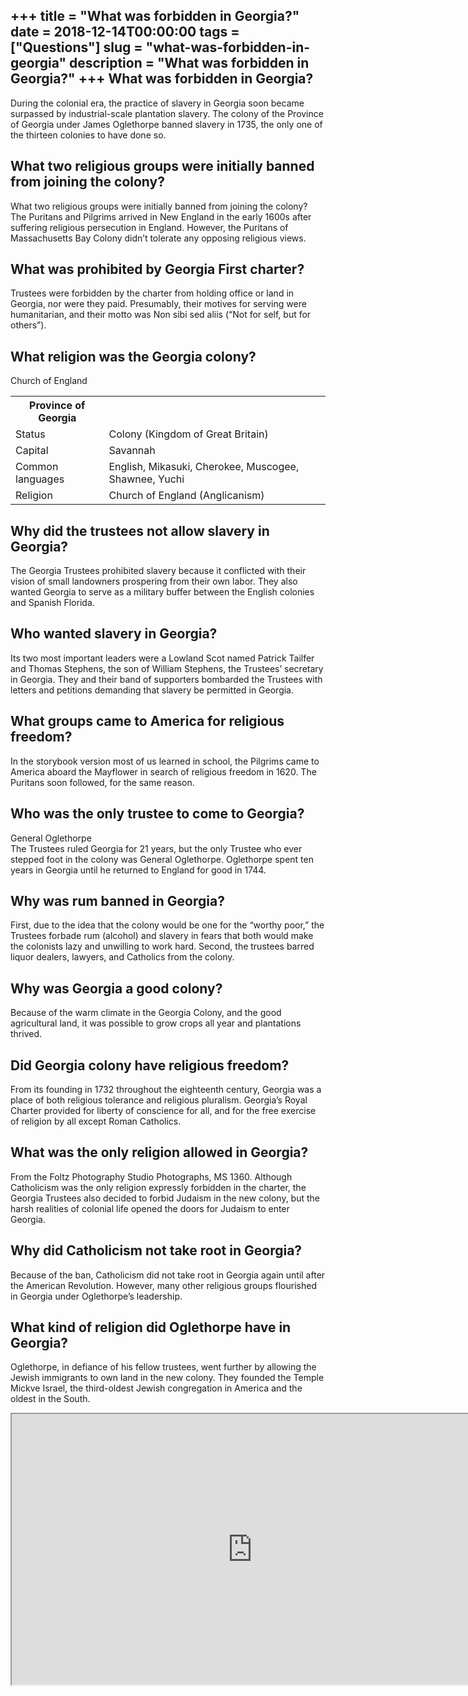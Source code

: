 +++
title = "What was forbidden in Georgia?"
date = 2018-12-14T00:00:00
tags = ["Questions"]
slug = "what-was-forbidden-in-georgia"
description = "What was forbidden in Georgia?"
+++
What was forbidden in Georgia?
------------------------------

During the colonial era, the practice of slavery in Georgia soon became surpassed by industrial-scale plantation slavery. The colony of the Province of Georgia under James Oglethorpe banned slavery in 1735, the only one of the thirteen colonies to have done so.

What two religious groups were initially banned from joining the colony?
------------------------------------------------------------------------

What two religious groups were initially banned from joining the colony? The Puritans and Pilgrims arrived in New England in the early 1600s after suffering religious persecution in England. However, the Puritans of Massachusetts Bay Colony didn’t tolerate any opposing religious views.

What was prohibited by Georgia First charter?
---------------------------------------------

Trustees were forbidden by the charter from holding office or land in Georgia, nor were they paid. Presumably, their motives for serving were humanitarian, and their motto was Non sibi sed aliis (“Not for self, but for others”).

What religion was the Georgia colony?
-------------------------------------

Church of England

<table><tr><th>Province of Georgia</th></tr><tr><td>Status</td><td>Colony (Kingdom of Great Britain)</td></tr><tr><td>Capital</td><td>Savannah</td></tr><tr><td>Common languages</td><td>English, Mikasuki, Cherokee, Muscogee, Shawnee, Yuchi</td></tr><tr><td>Religion</td><td>Church of England (Anglicanism)</td></tr></table>

Why did the trustees not allow slavery in Georgia?
--------------------------------------------------

The Georgia Trustees prohibited slavery because it conflicted with their vision of small landowners prospering from their own labor. They also wanted Georgia to serve as a military buffer between the English colonies and Spanish Florida.

Who wanted slavery in Georgia?
------------------------------

Its two most important leaders were a Lowland Scot named Patrick Tailfer and Thomas Stephens, the son of William Stephens, the Trustees’ secretary in Georgia. They and their band of supporters bombarded the Trustees with letters and petitions demanding that slavery be permitted in Georgia.

What groups came to America for religious freedom?
--------------------------------------------------

In the storybook version most of us learned in school, the Pilgrims came to America aboard the Mayflower in search of religious freedom in 1620. The Puritans soon followed, for the same reason.

Who was the only trustee to come to Georgia?
--------------------------------------------

General Oglethorpe  
The Trustees ruled Georgia for 21 years, but the only Trustee who ever stepped foot in the colony was General Oglethorpe. Oglethorpe spent ten years in Georgia until he returned to England for good in 1744.

Why was rum banned in Georgia?
------------------------------

First, due to the idea that the colony would be one for the “worthy poor,” the Trustees forbade rum (alcohol) and slavery in fears that both would make the colonists lazy and unwilling to work hard. Second, the trustees barred liquor dealers, lawyers, and Catholics from the colony.

Why was Georgia a good colony?
------------------------------

Because of the warm climate in the Georgia Colony, and the good agricultural land, it was possible to grow crops all year and plantations thrived.

Did Georgia colony have religious freedom?
------------------------------------------

From its founding in 1732 throughout the eighteenth century, Georgia was a place of both religious tolerance and religious pluralism. Georgia’s Royal Charter provided for liberty of conscience for all, and for the free exercise of religion by all except Roman Catholics.

What was the only religion allowed in Georgia?
----------------------------------------------

From the Foltz Photography Studio Photographs, MS 1360. Although Catholicism was the only religion expressly forbidden in the charter, the Georgia Trustees also decided to forbid Judaism in the new colony, but the harsh realities of colonial life opened the doors for Judaism to enter Georgia.

Why did Catholicism not take root in Georgia?
---------------------------------------------

Because of the ban, Catholicism did not take root in Georgia again until after the American Revolution. However, many other religious groups flourished in Georgia under Oglethorpe’s leadership.

What kind of religion did Oglethorpe have in Georgia?
-----------------------------------------------------

Oglethorpe, in defiance of his fellow trustees, went further by allowing the Jewish immigrants to own land in the new colony. They founded the Temple Mickve Israel, the third-oldest Jewish congregation in America and the oldest in the South.

<iframe allow="accelerometer; autoplay; clipboard-write; encrypted-media; gyroscope; picture-in-picture" allowfullscreen="" class="__youtube_prefs__  epyt-is-override  no-lazyload" data-no-lazy="1" data-origheight="433" data-origwidth="770" data-skipgform_ajax_framebjll="" height="433" id="_ytid_51666" loading="lazy" src="https://www.youtube.com/embed/2pVXhAhcqhc?enablejsapi=1&autoplay=0&cc_load_policy=0&cc_lang_pref=&iv_load_policy=1&loop=0&modestbranding=0&rel=1&fs=1&playsinline=0&autohide=2&theme=dark&color=red&controls=1&" title="YouTube player" width="770"></iframe>